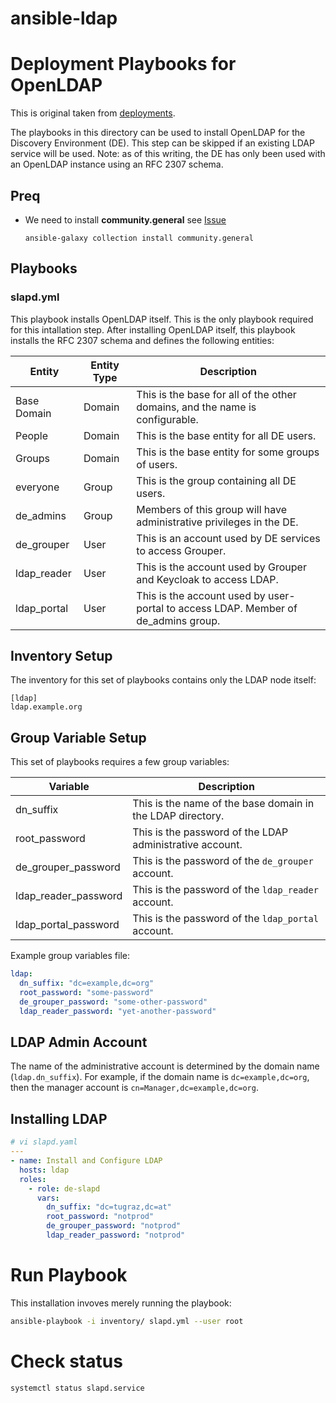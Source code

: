 # ansible-ldap

# Deployment Playbooks for OpenLDAP

This is original taken from [deployments](https://github.com/cyverse-de/deployments).

The playbooks in this directory can be used to install OpenLDAP for the Discovery Environment (DE). This step can be
skipped if an existing LDAP service will be used. Note: as of this writing, the DE has only been used with an OpenLDAP
instance using an RFC 2307 schema.

## Preq
* We need to install **community.general** see [Issue](https://github.com/weareinteractive/ansible-ufw/issues/26)
  ```
  ansible-galaxy collection install community.general
  ```

## Playbooks

### slapd.yml

This playbook installs OpenLDAP itself. This is the only playbook required for this intallation step. After installing
OpenLDAP itself, this playbook installs the RFC 2307 schema and defines the following entities:

| Entity      | Entity Type | Description                                                                        |
| ------      | ----------- | -----------                                                                        |
| Base Domain | Domain      | This is the base for all of the other domains, and the name is configurable.       |
| People      | Domain      | This is the base entity for all DE users.                                          |
| Groups      | Domain      | This is the base entity for some groups of users.                                  |
| everyone    | Group       | This is the group containing all DE users.                                         |
| de_admins   | Group       | Members of this group will have administrative privileges in the DE.               |
| de_grouper  | User        | This is an account used by DE services to access Grouper.                          |
| ldap_reader | User        | This is the account used by Grouper and Keycloak to access LDAP.                   |
| ldap_portal | User        | This is the account used by user-portal to access LDAP. Member of de_admins group. |



## Inventory Setup

The inventory for this set of playbooks contains only the LDAP node itself:

```
[ldap]
ldap.example.org
```

## Group Variable Setup

This set of playbooks requires a few group variables:

| Variable             | Description                                                |
| --------             | -----------                                                |
| dn_suffix            | This is the name of the base domain in the LDAP directory. |
| root_password        | This is the password of the LDAP administrative account.   |
| de_grouper_password  | This is the password of the `de_grouper` account.          |
| ldap_reader_password | This is the password of the `ldap_reader` account.         |
| ldap_portal_password | This is the password of the `ldap_portal` account.         |

Example group variables file:

``` yaml
ldap:
  dn_suffix: "dc=example,dc=org"
  root_password: "some-password"
  de_grouper_password: "some-other-password"
  ldap_reader_password: "yet-another-password"
```

## LDAP Admin Account

The name of the administrative account is determined by the domain name (`ldap.dn_suffix`). For example, if the domain
name is `dc=example,dc=org`, then the manager account is `cn=Manager,dc=example,dc=org`.

## Installing LDAP

```yaml
# vi slapd.yaml
---
- name: Install and Configure LDAP
  hosts: ldap
  roles:
    - role: de-slapd
      vars:
        dn_suffix: "dc=tugraz,dc=at"
        root_password: "notprod"
        de_grouper_password: "notprod"
        ldap_reader_password: "notprod"
```

# Run Playbook
This installation invoves merely running the playbook:

```bash
ansible-playbook -i inventory/ slapd.yml --user root
```

# Check status
```bash
systemctl status slapd.service
```
